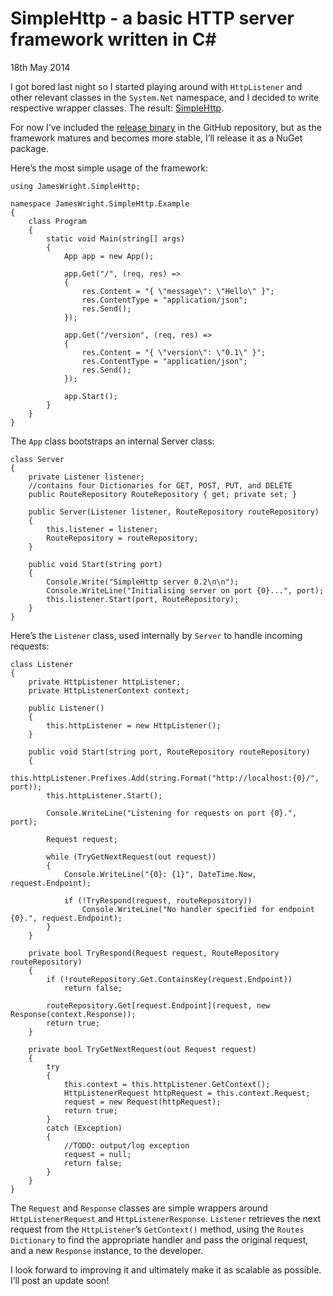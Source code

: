 # SimpleHttp - a basic HTTP server framework written in C#

<time datetime="2014-05-18">18th May 2014</time>

I got bored last night so I started playing around with `HttpListener` and other relevant classes in the `System.Net` namespace, and I decided to write respective wrapper classes. The result: [SimpleHttp](https://github.com/jamesseanwright/simple-http).

For now I’ve included the [release binary](https://github.com/jamesseanwright/simple-http/tree/develop/JamesWright.SimpleHttp/bin/Release) in the GitHub repository, but as the framework matures and becomes more stable, I’ll release it as a NuGet package.

Here’s the most simple usage of the framework:

```
using JamesWright.SimpleHttp;

namespace JamesWright.SimpleHttp.Example
{
    class Program
    {
        static void Main(string[] args)
        {
            App app = new App();

            app.Get("/", (req, res) =>
            {
                res.Content = "{ \"message\": \"Hello\" }";
                res.ContentType = "application/json";
                res.Send();
            });

            app.Get("/version", (req, res) =>
            {
                res.Content = "{ \"version\": \"0.1\" }";
                res.ContentType = "application/json";
                res.Send();
            });

            app.Start();
        }
    }
}
```

The `App` class bootstraps an internal Server class:
```
class Server
{
    private Listener listener;
    //contains four Dictionaries for GET, POST, PUT, and DELETE
    public RouteRepository RouteRepository { get; private set; }

    public Server(Listener listener, RouteRepository routeRepository)
    {
        this.listener = listener;
        RouteRepository = routeRepository;
    }

    public void Start(string port)
    {
        Console.Write("SimpleHttp server 0.2\n\n");
        Console.WriteLine("Initialising server on port {0}...", port);
        this.listener.Start(port, RouteRepository);
    }
}
```

Here’s the `Listener` class, used internally by `Server` to handle incoming requests:
```
class Listener
{
    private HttpListener httpListener;
    private HttpListenerContext context;

    public Listener()
    {
        this.httpListener = new HttpListener();
    }

    public void Start(string port, RouteRepository routeRepository)
    {
        this.httpListener.Prefixes.Add(string.Format("http://localhost:{0}/", port));
        this.httpListener.Start();

        Console.WriteLine("Listening for requests on port {0}.", port);

        Request request;

        while (TryGetNextRequest(out request))
        {
            Console.WriteLine("{0}: {1}", DateTime.Now, request.Endpoint);

            if (!TryRespond(request, routeRepository))
                Console.WriteLine("No handler specified for endpoint {0}.", request.Endpoint);
        }
    }

    private bool TryRespond(Request request, RouteRepository routeRepository)
    {
        if (!routeRepository.Get.ContainsKey(request.Endpoint))
            return false;

        routeRepository.Get[request.Endpoint](request, new Response(context.Response));
        return true;
    }

    private bool TryGetNextRequest(out Request request)
    {
        try
        {
            this.context = this.httpListener.GetContext();
            HttpListenerRequest httpRequest = this.context.Request;
            request = new Request(httpRequest);
            return true;
        }
        catch (Exception)
        {
            //TODO: output/log exception
            request = null;
            return false;
        }
    }
}
```

The `Request` and `Response` classes are simple wrappers around `HttpListenerRequest` and `HttpListenerResponse`. `Listener` retrieves the next request from the `HttpListener`’s `GetContext()` method, using the `Routes` `Dictionary` to find the appropriate handler and pass the original request, and a new `Response` instance, to the developer.

I look forward to improving it and ultimately make it as scalable as possible. I’ll post an update soon!